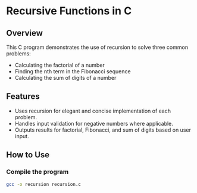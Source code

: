 # Recursive Functions in C

## Overview
This C program demonstrates the use of recursion to solve three common problems:

- Calculating the factorial of a number
- Finding the nth term in the Fibonacci sequence
- Calculating the sum of digits of a number

## Features
- Uses recursion for elegant and concise implementation of each problem.
- Handles input validation for negative numbers where applicable.
- Outputs results for factorial, Fibonacci, and sum of digits based on user input.

## How to Use

### Compile the program
```bash
gcc -o recursion recursion.c

